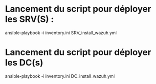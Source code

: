 # Lancement du script pour déployer les SRV(S) : 

  ansible-playbook -i inventory.ini SRV_install_wazuh.yml

# Lancement du script pour déployer les DC(s)

ansible-playbook -i inventory.ini DC_install_wazuh.yml
